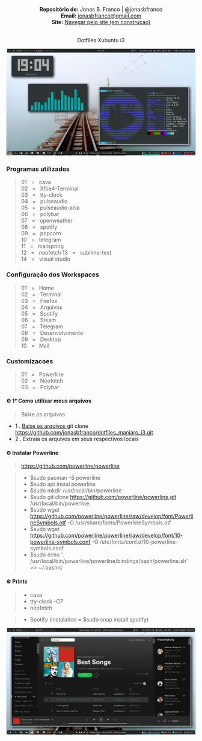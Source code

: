 <p align='center'><b>Repositório de:</b> Jonas B. Franco | @jonasbfranco<br>
<b>Email:</b> <a href='mailto:jonasbfranco@gmail.com'>jonasbfranco@gmail.com</a><br>
<b>Site:</b> <a href='https://jonasbfranco.github.io/'>Navegar pelo site (em construcao)</a></p>

<p align='center'><br> Dotfiles Xubuntu i3 </p>


![Print of Desktop](https://github.com/jonasbfranco/xubuntu_i3_dotfiles/blob/master/desktop.png)

### Programas utilizados
> 01&nbsp;&nbsp;&nbsp;=&nbsp;&nbsp;&nbsp;cava  
> 02&nbsp;&nbsp;&nbsp;=&nbsp;&nbsp;&nbsp;Xfce4-Terminal  
> 03&nbsp;&nbsp;&nbsp;=&nbsp;&nbsp;&nbsp;tty-clock  
> 04&nbsp;&nbsp;&nbsp;=&nbsp;&nbsp;&nbsp;pulseaudio  
> 05&nbsp;&nbsp;&nbsp;=&nbsp;&nbsp;&nbsp;pulseaudio-alsa  
> 06&nbsp;&nbsp;&nbsp;=&nbsp;&nbsp;&nbsp;polybar  
> 07&nbsp;&nbsp;&nbsp;=&nbsp;&nbsp;&nbsp;openweather  
> 08&nbsp;&nbsp;&nbsp;=&nbsp;&nbsp;&nbsp;spotify  
> 09&nbsp;&nbsp;&nbsp;=&nbsp;&nbsp;&nbsp;popcorn  
> 10&nbsp;&nbsp;&nbsp;=&nbsp;&nbsp;&nbsp;telegram  
> 11&nbsp;&nbsp;&nbsp;=&nbsp;&nbsp;&nbsp;mailspring  
> 12&nbsp;&nbsp;&nbsp;=&nbsp;&nbsp;&nbsp;neofetch 
> 13&nbsp;&nbsp;&nbsp;=&nbsp;&nbsp;&nbsp;sublime-text  
> 14&nbsp;&nbsp;&nbsp;=&nbsp;&nbsp;&nbsp;visual studio  


### Configuração dos Workspaces
> 01&nbsp;&nbsp;&nbsp;=&nbsp;&nbsp;&nbsp;Home  
> 02&nbsp;&nbsp;&nbsp;=&nbsp;&nbsp;&nbsp;Terminal  
> 03&nbsp;&nbsp;&nbsp;=&nbsp;&nbsp;&nbsp;Firefox    
> 04&nbsp;&nbsp;&nbsp;=&nbsp;&nbsp;&nbsp;Arquivos    
> 05&nbsp;&nbsp;&nbsp;=&nbsp;&nbsp;&nbsp;Spotify    
> 06&nbsp;&nbsp;&nbsp;=&nbsp;&nbsp;&nbsp;Steam    
> 07&nbsp;&nbsp;&nbsp;=&nbsp;&nbsp;&nbsp;Telegram    
> 08&nbsp;&nbsp;&nbsp;=&nbsp;&nbsp;&nbsp;Desenvolvimento       
> 09&nbsp;&nbsp;&nbsp;=&nbsp;&nbsp;&nbsp;Desktop     
> 10&nbsp;&nbsp;&nbsp;=&nbsp;&nbsp;&nbsp;Mail     


### Customizacoes
> 01&nbsp;&nbsp;&nbsp;=&nbsp;&nbsp;&nbsp;Powerline  
> 02&nbsp;&nbsp;&nbsp;=&nbsp;&nbsp;&nbsp;Neofetch  
> 03&nbsp;&nbsp;&nbsp;=&nbsp;&nbsp;&nbsp;Polybar  


#### ⚙ 1° Como utilizar meus arquivos 
> Baixe os arquivos 
* 1 . [Baixe os arquivos ](https://github.com/jonasbfranco/dotfiles_manjaro_i3.git) git clone https://github.com/jonasbfranco/dotfiles_manjaro_i3.git   
* 2 . Extraia os arquivos em seus respectivos locais


#### ⚙ Instalar Powerline
> https://github.com/powerline/powerline  

> * $sudo pacman -S powerline  
> * $sudo apt instal powerline  
> * $sudo mkdir /usr/local/bin/powerline  
> * $sudo git clone https://github.com/powerline/powerline.git /usr/local/bin/powerline  
> * $sudo wget https://github.com/powerline/powerline/raw/develop/font/PowerlineSymbols.otf -O /usr/share/fonts/PowerlineSymbols.otf  
> * $sudo wget https://github.com/powerline/powerline/raw/develop/font/10-powerline-symbols.conf -O /etc/fonts/conf.d/10-powerline-symbols.conf  
> * $sudo echo '. /usr/local/bin/powerline/powerline/bindings/bash/powerline.sh' >> ~/.bashrc  


#### ⚙ Prints

> * cava
> * tty-clock -C7
> * neofetch


> * Spotify (instalation = $sudo snap install spotify)

![Print of Desktop - Spotify](https://github.com/jonasbfranco/xubuntu_i3_dotfiles/blob/master/spotify.png)




